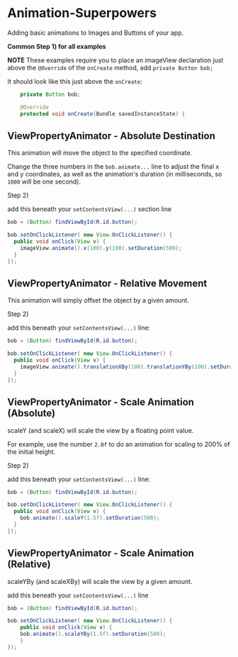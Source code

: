 # Animation-Superpowers

Adding basic animations to Images and Buttons of your app.



**Common Step 1) for all examples**

**NOTE** These examples require you to place an imageView declaration just above the `@Override` of the `onCreate` method, add `private Button bob;`

It should look like this just above the `onCreate`:

```java
    private Button bob;

    @Override
    protected void onCreate(Bundle savedInstanceState) {
```


## ViewPropertyAnimator - Absolute Destination

This animation will move the object to the specified coordinate.

Change the three numbers in the `bob.animate...` line to adjust the final x and y coordinates, 
as well as the animation's duration (in milliseconds, so `1000` will be one second).

Step 2)

 add this beneath your `setContentsView(...)` section line

```java
bob = (Button) findViewById(R.id.button);

bob.setOnClickListener( new View.OnClickListener() {
  public void onClick(View v) {
    imageView.animate().x(100).y(100).setDuration(500);
  }
});
```

## ViewPropertyAnimator - Relative Movement

This animation will simply offset the object by a given amount.


Step 2) 

add this beneath your `setContentsView(...)` line:

```java
bob = (Button) findViewById(R.id.button);

bob.setOnClickListener( new View.OnClickListener() {
  public void onClick(View v) {
    imageView.animate().translationXBy(100).translationYBy(100).setDuration(500);
  }
});
```


## ViewPropertyAnimator - Scale Animation (Absolute)


scaleY (and scaleX) will scale the view by a floating point value.

For example, use the number `2.0f` to do an animation for scaling to 200% of the initial height.

Step 2)

add this beneath your `setContentsView(...)` line:

```java
bob = (Button) findViewById(R.id.button);

bob.setOnClickListener( new View.OnClickListener() {
  public void onClick(View v) {
    bob.animate().scaleY(1.5f).setDuration(500);
  }
});
```

## ViewPropertyAnimator - Scale Animation (Relative)

scaleYBy (and scaleXBy) will scale the view by a given amount.

add this beneath your `setContentsView(...)` line

```java
bob = (Button) findViewById(R.id.button);

bob.setOnClickListener( new View.OnClickListener() {
    public void onClick(View v) {
    bob.animate().scaleYBy(1.5f).setDuration(500);
    }
});
```
